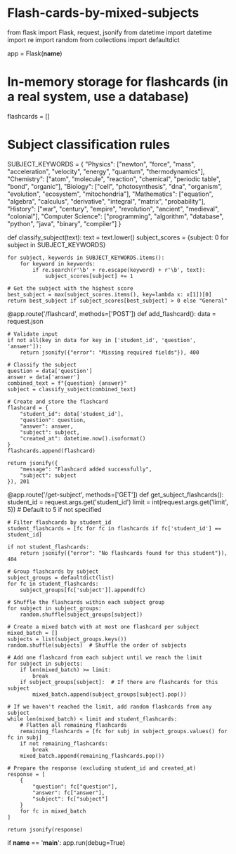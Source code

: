 # Flash-cards-by-mixed-subjects

from flask import Flask, request, jsonify
from datetime import datetime
import re
import random
from collections import defaultdict

app = Flask(__name__)

# In-memory storage for flashcards (in a real system, use a database)
flashcards = []

# Subject classification rules
SUBJECT_KEYWORDS = {
    "Physics": ["newton", "force", "mass", "acceleration", "velocity", "energy", "quantum", "thermodynamics"],
    "Chemistry": ["atom", "molecule", "reaction", "chemical", "periodic table", "bond", "organic"],
    "Biology": ["cell", "photosynthesis", "dna", "organism", "evolution", "ecosystem", "mitochondria"],
    "Mathematics": ["equation", "algebra", "calculus", "derivative", "integral", "matrix", "probability"],
    "History": ["war", "century", "empire", "revolution", "ancient", "medieval", "colonial"],
    "Computer Science": ["programming", "algorithm", "database", "python", "java", "binary", "compiler"]
}

def classify_subject(text):
    text = text.lower()
    subject_scores = {subject: 0 for subject in SUBJECT_KEYWORDS}
    
    for subject, keywords in SUBJECT_KEYWORDS.items():
        for keyword in keywords:
            if re.search(r'\b' + re.escape(keyword) + r'\b', text):
                subject_scores[subject] += 1
                
    # Get the subject with the highest score
    best_subject = max(subject_scores.items(), key=lambda x: x[1])[0]
    return best_subject if subject_scores[best_subject] > 0 else "General"

@app.route('/flashcard', methods=['POST'])
def add_flashcard():
    data = request.json
    
    # Validate input
    if not all(key in data for key in ['student_id', 'question', 'answer']):
        return jsonify({"error": "Missing required fields"}), 400
    
    # Classify the subject
    question = data['question']
    answer = data['answer']
    combined_text = f"{question} {answer}"
    subject = classify_subject(combined_text)
    
    # Create and store the flashcard
    flashcard = {
        "student_id": data['student_id'],
        "question": question,
        "answer": answer,
        "subject": subject,
        "created_at": datetime.now().isoformat()
    }
    flashcards.append(flashcard)
    
    return jsonify({
        "message": "Flashcard added successfully",
        "subject": subject
    }), 201

@app.route('/get-subject', methods=['GET'])
def get_subject_flashcards():
    student_id = request.args.get('student_id')
    limit = int(request.args.get('limit', 5))  # Default to 5 if not specified
    
    # Filter flashcards by student_id
    student_flashcards = [fc for fc in flashcards if fc['student_id'] == student_id]
    
    if not student_flashcards:
        return jsonify({"error": "No flashcards found for this student"}), 404
    
    # Group flashcards by subject
    subject_groups = defaultdict(list)
    for fc in student_flashcards:
        subject_groups[fc['subject']].append(fc)
    
    # Shuffle the flashcards within each subject group
    for subject in subject_groups:
        random.shuffle(subject_groups[subject])
    
    # Create a mixed batch with at most one flashcard per subject
    mixed_batch = []
    subjects = list(subject_groups.keys())
    random.shuffle(subjects)  # Shuffle the order of subjects
    
    # Add one flashcard from each subject until we reach the limit
    for subject in subjects:
        if len(mixed_batch) >= limit:
            break
        if subject_groups[subject]:  # If there are flashcards for this subject
            mixed_batch.append(subject_groups[subject].pop())
    
    # If we haven't reached the limit, add random flashcards from any subject
    while len(mixed_batch) < limit and student_flashcards:
        # Flatten all remaining flashcards
        remaining_flashcards = [fc for subj in subject_groups.values() for fc in subj]
        if not remaining_flashcards:
            break
        mixed_batch.append(remaining_flashcards.pop())
    
    # Prepare the response (excluding student_id and created_at)
    response = [
        {
            "question": fc["question"],
            "answer": fc["answer"],
            "subject": fc["subject"]
        }
        for fc in mixed_batch
    ]
    
    return jsonify(response)

if __name__ == '__main__':
    app.run(debug=True)
